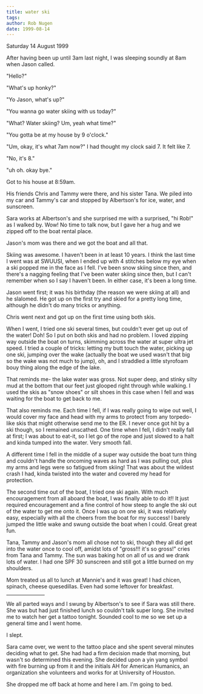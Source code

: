 ```yaml
---
title: water ski
tags: 
author: Rob Nugen
date: 1999-08-14
---
```


<p class=date>Saturday 14 August 1999</p>

<p>After having been up until 3am last night, I was sleeping soundly at 8am when Jason called.

<p>"Hello?"

<p>"What's up honky?"

<p>"Yo Jason, what's up?"

<p>"You wanna go water skiing with us today?"

<p>"What? Water skiing? Um, yeah what time?"

<p>"You gotta be at my house by 9 o'clock."

<p>"Um, okay, it's what 7am now?"  I had thought my clock said 7.  It felt like 7.

<p>"No, it's 8."

<p>"uh oh. okay bye."

<p>Got to his house at 8:59am.

<p>His friends Chris and Tammy were there, and his sister Tana. We piled into my car and Tammy's car and stopped by Albertson's for ice, water, and sunscreen.

<p>Sara works at Albertson's and she surprised me with a surprised, "hi Rob!" as I walked by.  Wow!  No time to talk now, but I gave her a hug and we zipped off to the boat rental place.

<p>Jason's mom was there and we got the boat and all that.

<p>Skiing was awesome.  I haven't been in at least 10 years.  I think the last time I went was at SWUUSI, when I ended up with 4 stitches below my eye when a ski popped me in the face as I fell.  I've been snow skiing since then, and there's a nagging feeling that I've been water skiing since then, but I can't remember when so I say I haven't been.   In either case, it's been a long time.

<p>Jason went first; it was his birthday (the reason we were skiing at all) and he slalomed.  He got up on the first try and skied for a pretty long time, although he didn't do many tricks or anything.

<p>Chris went next and got up on the first time using both skis.

<p>When I went, I tried one ski several times, but couldn't ever get up out of the water!  Doh!  So I put on both skis and had no problem.  I loved zipping way outside the boat on turns, skimming across the water at super ultra jet speed.  I tried a couple of tricks: letting my butt touch the water, picking up one ski, jumping over the wake (actually the boat we used wasn't that big so the wake was not much to jump), oh, and I straddled a little styrofoam bouy thing along the edge of the lake.

<p>That reminds me- the lake water was gross.  Not super deep, and stinky silty mud at the bottom that our feet just glooped right through while walking.  I used the skis as "snow shoes" or silt shoes in this case when I fell and was waiting for the boat to get back to me.

<p>That also reminds me.  Each time I fell, if I was really going to wipe out well, I would cover my face and head with my arms to protect from any torpedo-like skis that might otherwise send me to the ER.  I never once got hit by a ski though, so I remained unscathed.  One time when I fell, I didn't really fall at first; I was about to eat-it, so I let go of the rope and just slowed to a halt and kinda tumped into the water.  Very smooth fall.

<p>A different time I fell in the middle of a super way outside the boat turn thing and couldn't handle the oncoming waves as hard as I was pulling out, plus my arms and legs were so fatigued from skiing!  That was about the wildest crash I had, kinda twisted into the water and covered my head for protection.

<p>The second time out of the boat, I tried one ski again.  With much encouragement from all aboard the boat, I was finally able to do it!!  It just required encouragement and a fine control of how steep to angle the ski out of the water to get me onto it.  Once I was up on one ski, it was relatively easy, especially with all the cheers from the boat for my success!  I barely jumped the little wake and swung outside the boat when I could.  Great great fun.

<p>Tana, Tammy and Jason's mom all chose not to ski, though they all did get into the water once to cool off, amidst lots of "gross!!! it's so gross!" cries from Tana and Tammy.  The sun was baking hot on all of us and we drank lots of water.  I had one SPF 30 sunscreen and still got a little burned on my shoulders.

<p>Mom treated us all to lunch at Mannie's and it was great!  I had chicen, spinach, cheese quesedillas.  Even had some leftover for breakfast.

<p><hr align="left" width="20%">

<p>We all parted ways and I swung by Albertson's to see if Sara was still there.  She was but had just finished lunch so couldn't talk super long.  She invited me to watch her get a tattoo tonight.  Sounded cool to me so we set up a general time and I went home.

<p>I slept.

<p>Sara came over, we went to the tattoo place and she spent several minutes deciding what to get.  She had had a firm decision made that morning, but wasn't so determined this evening.  She decided upon a yin yang symbol with fire burning up from it and the initials AH for American Humanics, an organization she volunteers and works for at University of Houston.

<p>She dropped me off back at home and here I am.  I'm going to bed.
